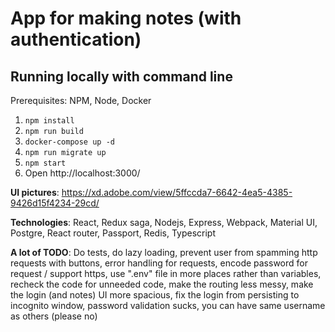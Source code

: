 <h1>App for making notes (with authentication)</h1>

<h2>Running locally with command line</h2>

Prerequisites: NPM, Node, Docker

1. ```npm install```
2. ```npm run build```
3. ```docker-compose up -d```
4. ```npm run migrate up```
5. ```npm start```
6. Open http://localhost:3000/

<b>UI pictures</b>: https://xd.adobe.com/view/5ffccda7-6642-4ea5-4385-9426d15f4234-29cd/

<b>Technologies</b>: React, Redux saga, Nodejs, Express, Webpack, Material UI, Postgre, React router, Passport, Redis, Typescript

<b>A lot of TODO</b>: Do tests, do lazy loading, prevent user from spamming http requests with buttons, error handling for requests, 
encode password for request / support https, use ".env" file in more places rather than variables, recheck the code for unneeded code,
make the routing less messy, make the login (and notes) UI more spacious, fix the login from persisting to incognito window, password validation sucks, you can have same username as others (please no)
